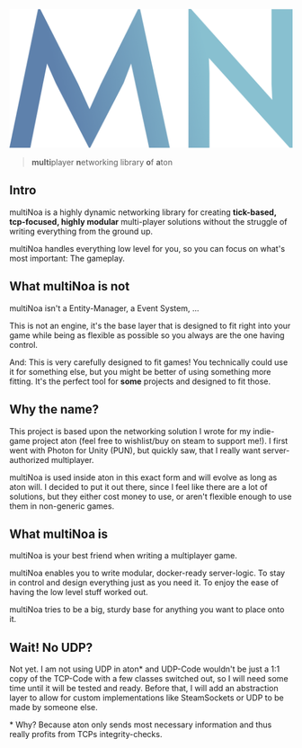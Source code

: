![# multiNoa](https://raw.githubusercontent.com/bluewingtitan/multiNOA/master/Resources/Logo_NoSubtitle.png?token=AJGYBCD5YH5ZRA3OT53WY7LBTJ426)
> **multi**player **n**etworking library **o**f **a**ton


## Intro
multiNoa is a highly dynamic networking library for creating **tick-based, tcp-focused, highly modular** multi-player solutions without the struggle of writing everything from the ground up.

multiNoa handles everything low level for you, so you can focus on what's most important: The gameplay.

## What multiNoa is **not**
multiNoa isn't a Entity-Manager, a Event System, ...

This is not an engine, it's the base layer that is designed to fit right into your game while being as flexible as possible so you always are the one having control.

And: This is very carefully designed to fit games! You technically could use it for something else, but you might be better of using something more fitting.
It's the perfect tool for **some** projects and designed to fit those.

## Why the name?
This project is based upon the networking solution I wrote for my indie-game project aton (feel free to wishlist/buy on steam to support me!). I first went with Photon for Unity (PUN), but quickly saw, that I really want server-authorized multiplayer.

multiNoa is used inside aton in this exact form and will evolve as long as aton will.
I decided to put it out there, since I feel like there are a lot of solutions, but they either cost money to use, or aren't flexible enough to use them in non-generic games.

## What multiNoa is
multiNoa is your best friend when writing a multiplayer game.

multiNoa enables you to write modular, docker-ready server-logic. To stay in control and design everything just as you need it. To enjoy the ease of having the low level stuff worked out.

multiNoa tries to be a big, sturdy base for anything you want to place onto it.

## Wait! No UDP?
Not yet. I am not using UDP in aton* and UDP-Code wouldn't be just a 1:1 copy of the TCP-Code with a few classes switched out, so I will need some time until it will be tested and ready. Before that, I will add an abstraction layer to allow for custom implementations like SteamSockets or UDP to be made by someone else.

\* Why? Because aton only sends most necessary information and thus really profits from TCPs integrity-checks.
